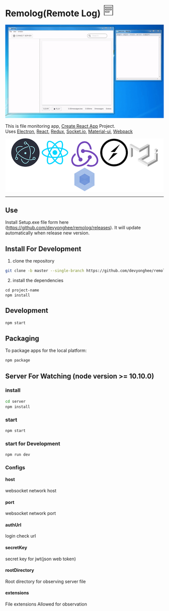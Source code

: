 # Remolog(Remote Log) ![remolog](./images/icon.png)

<div align="center" >

![example](./images/example.gif)

</div>

This is file monitoring app, [Create React App](https://reactjs.org/docs/create-a-new-react-app.html) Project.  
Uses [Electron](http://electron.atom.io/), [React](https://reactjs.org/), [Redux](https://github.com/reactjs/redux), [Socket.io](https://socket.io/), [Material-ui](https://material-ui.com/), [Webpack](https://webpack.js.org/)   

<div style="background-color: white; vertical-align: center" align="center" >

[![electron](./images/electron.png)](http://electron.atom.io/)
[![react](./images/react.png)](https://reactjs.org/)
[![redux](./images/redux.png)](https://github.com/reactjs/redux)
[![socketio](./images/socketio.png)](https://socket.io/)
[![material-ui](./images/material-ui.png)](https://material-ui.com/)
[![webpack](./images/webpack.png)](https://webpack.js.org/)

</div>

---

## Use
Install Setup.exe file form here (https://github.com/devyonghee/remolog/releases).
It will update automatically when release new version.

## Install For Development
1. clone the repository
```bash 
git clone -b master --single-branch https://github.com/devyonghee/remolog.git project-name
```

2. install the dependencies 
```
cd project-name
npm install
```

## Development
```bash
npm start
```

## Packaging
To package apps for the local platform:
```bash
npm package
```

## Server For Watching (node version >= 10.10.0)
### install 
```bash 
cd server
npm install
```

### start
```bash
npm start
```

### start for Development
```bash 
npm run dev
```

### Configs

#### host
websocket network host
#### port
websocket network port
#### authUrl
login check url
#### secretKey
secret key for jwt(json web token) 
#### rootDirectory
Root directory for observing server file  
#### extensions
File extensions Allowed for observation
